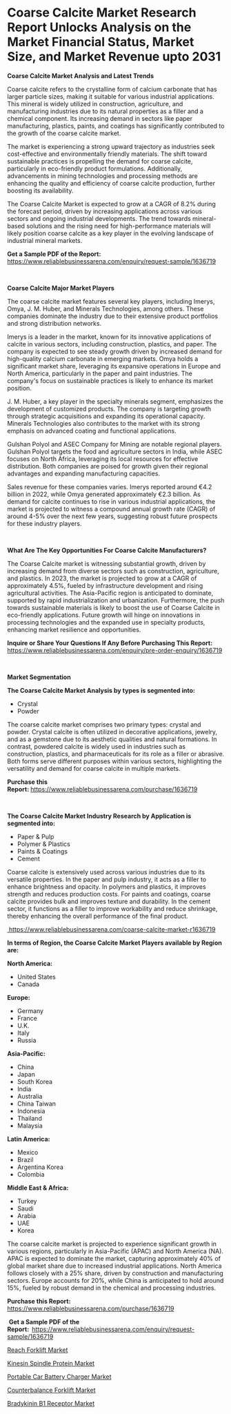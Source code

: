 <p><h1>Coarse Calcite Market Research Report Unlocks Analysis on the Market Financial Status, Market Size, and Market Revenue upto 2031</h1></p><p><strong>Coarse Calcite Market Analysis and Latest Trends</strong></p>
<p><p>Coarse calcite refers to the crystalline form of calcium carbonate that has larger particle sizes, making it suitable for various industrial applications. This mineral is widely utilized in construction, agriculture, and manufacturing industries due to its natural properties as a filler and a chemical component. Its increasing demand in sectors like paper manufacturing, plastics, paints, and coatings has significantly contributed to the growth of the coarse calcite market.</p><p>The market is experiencing a strong upward trajectory as industries seek cost-effective and environmentally friendly materials. The shift toward sustainable practices is propelling the demand for coarse calcite, particularly in eco-friendly product formulations. Additionally, advancements in mining technologies and processing methods are enhancing the quality and efficiency of coarse calcite production, further boosting its availability. </p><p>The Coarse Calcite Market is expected to grow at a CAGR of 8.2% during the forecast period, driven by increasing applications across various sectors and ongoing industrial developments. The trend towards mineral-based solutions and the rising need for high-performance materials will likely position coarse calcite as a key player in the evolving landscape of industrial mineral markets.</p></p>
<p><strong>Get a Sample PDF of the Report:&nbsp;</strong> <a href="https://www.reliablebusinessarena.com/enquiry/request-sample/1636719">https://www.reliablebusinessarena.com/enquiry/request-sample/1636719</a></p>
<p>&nbsp;</p>
<p><strong>Coarse Calcite Major Market Players</strong></p>
<p><p>The coarse calcite market features several key players, including Imerys, Omya, J. M. Huber, and Minerals Technologies, among others. These companies dominate the industry due to their extensive product portfolios and strong distribution networks.</p><p>Imerys is a leader in the market, known for its innovative applications of calcite in various sectors, including construction, plastics, and paper. The company is expected to see steady growth driven by increased demand for high-quality calcium carbonate in emerging markets. Omya holds a significant market share, leveraging its expansive operations in Europe and North America, particularly in the paper and paint industries. The company's focus on sustainable practices is likely to enhance its market position.</p><p>J. M. Huber, a key player in the specialty minerals segment, emphasizes the development of customized products. The company is targeting growth through strategic acquisitions and expanding its operational capacity. Minerals Technologies also contributes to the market with its strong emphasis on advanced coating and functional applications.</p><p>Gulshan Polyol and ASEC Company for Mining are notable regional players. Gulshan Polyol targets the food and agriculture sectors in India, while ASEC focuses on North Africa, leveraging its local resources for effective distribution. Both companies are poised for growth given their regional advantages and expanding manufacturing capacities.</p><p>Sales revenue for these companies varies. Imerys reported around €4.2 billion in 2022, while Omya generated approximately €2.3 billion. As demand for calcite continues to rise in various industrial applications, the market is projected to witness a compound annual growth rate (CAGR) of around 4-5% over the next few years, suggesting robust future prospects for these industry players.</p></p>
<p>&nbsp;</p>
<p><strong>What Are The Key Opportunities For Coarse Calcite Manufacturers?</strong></p>
<p><p>The Coarse Calcite market is witnessing substantial growth, driven by increasing demand from diverse sectors such as construction, agriculture, and plastics. In 2023, the market is projected to grow at a CAGR of approximately 4.5%, fueled by infrastructure development and rising agricultural activities. The Asia-Pacific region is anticipated to dominate, supported by rapid industrialization and urbanization. Furthermore, the push towards sustainable materials is likely to boost the use of Coarse Calcite in eco-friendly applications. Future growth will hinge on innovations in processing technologies and the expanded use in specialty products, enhancing market resilience and opportunities.</p></p>
<p><strong>Inquire or Share Your Questions If Any Before Purchasing This Report:</strong> <a href="https://www.reliablebusinessarena.com/enquiry/pre-order-enquiry/1636719">https://www.reliablebusinessarena.com/enquiry/pre-order-enquiry/1636719</a></p>
<p>&nbsp;</p>
<p><strong>Market Segmentation</strong></p>
<p><strong>The Coarse Calcite Market Analysis by types is segmented into:</strong></p>
<p><ul><li>Crystal</li><li>Powder</li></ul></p>
<p><p>The coarse calcite market comprises two primary types: crystal and powder. Crystal calcite is often utilized in decorative applications, jewelry, and as a gemstone due to its aesthetic qualities and natural formations. In contrast, powdered calcite is widely used in industries such as construction, plastics, and pharmaceuticals for its role as a filler or abrasive. Both forms serve different purposes within various sectors, highlighting the versatility and demand for coarse calcite in multiple markets.</p></p>
<p><strong>Purchase this Report:&nbsp;</strong><a href="https://www.reliablebusinessarena.com/purchase/1636719">https://www.reliablebusinessarena.com/purchase/1636719</a></p>
<p>&nbsp;</p>
<p><strong>The Coarse Calcite Market Industry Research by Application is segmented into:</strong></p>
<p><ul><li>Paper & Pulp</li><li>Polymer & Plastics</li><li>Paints & Coatings</li><li>Cement</li></ul></p>
<p><p>Coarse calcite is extensively used across various industries due to its versatile properties. In the paper and pulp industry, it acts as a filler to enhance brightness and opacity. In polymers and plastics, it improves strength and reduces production costs. For paints and coatings, coarse calcite provides bulk and improves texture and durability. In the cement sector, it functions as a filler to improve workability and reduce shrinkage, thereby enhancing the overall performance of the final product.</p></p>
<p><a href="https://www.reliablebusinessarena.com/coarse-calcite-market-r1636719">&nbsp;https://www.reliablebusinessarena.com/coarse-calcite-market-r1636719</a></p>
<p><strong>In terms of Region, the Coarse Calcite Market Players available by Region are:</strong></p>
<p>
    <p> <strong> North America: </strong>
        <ul>
            <li>United States</li>
            <li>Canada</li>
        </ul>
        </p> 
    <p> <strong> Europe: </strong>
        <ul>
            <li>Germany</li>
            <li>France</li>
            <li>U.K.</li>
            <li>Italy</li>
            <li>Russia</li>
        </ul>
        </p> 
    <p> <strong> Asia-Pacific: </strong>
        <ul>
            <li>China</li>
            <li>Japan</li>
            <li>South Korea</li>
            <li>India</li>
            <li>Australia</li>
            <li>China Taiwan</li>
            <li>Indonesia</li>
            <li>Thailand</li>
            <li>Malaysia</li>
        </ul>
        </p> 
    <p> <strong> Latin America: </strong>
        <ul>
            <li>Mexico</li>
            <li>Brazil</li>
            <li>Argentina Korea</li>
            <li>Colombia</li>
        </ul>
        </p> 
    <p> <strong> Middle East & Africa: </strong>
        <ul>
            <li>Turkey</li>
            <li>Saudi</li>
            <li>Arabia</li>
            <li>UAE</li>
            <li>Korea</li>
        </ul>
    </p>
    </p>
<p><p>The coarse calcite market is projected to experience significant growth in various regions, particularly in Asia-Pacific (APAC) and North America (NA). APAC is expected to dominate the market, capturing approximately 40% of global market share due to increased industrial applications. North America follows closely with a 25% share, driven by construction and manufacturing sectors. Europe accounts for 20%, while China is anticipated to hold around 15%, fueled by robust demand in the chemical and processing industries.</p></p>
<p><strong>Purchase this Report: </strong><a href="https://www.reliablebusinessarena.com/purchase/1636719">https://www.reliablebusinessarena.com/purchase/1636719</a></p>
<p>&nbsp;<strong>Get a Sample PDF of the Report:&nbsp;&nbsp;</strong><a href="https://www.reliablebusinessarena.com/enquiry/request-sample/1636719">https://www.reliablebusinessarena.com/enquiry/request-sample/1636719</a></p>
<p><strong></strong></p>
<p><p><a href="https://medium.com/@parvinkhatun77/a-comprehensive-look-at-product-type-stand-up-reach-forklift-sit-down-reach-forklift-and-980598a3f465?postPublishedType=repub">Reach Forklift Market</a></p><p><a href="https://www.linkedin.com/pulse/kinesin-spindle-protein-market-global-insights-sales-trends-qq2of?trackingId=Mux0SCs8R2ib3Q4s92cg%2FA%3D%3D">Kinesin Spindle Protein Market</a></p><p><a href="https://issuu.com/reportprime-2/docs/portable-car-battery-charger-market_aaccf63d56f876">Portable Car Battery Charger Market</a></p><p><a href="https://medium.com/@parvinkhatun77/counterbalance-forklift-market-share-size-trends-industry-analysis-report-by-application-2285873384fb?postPublishedType=repub">Counterbalance Forklift Market</a></p><p><a href="https://www.linkedin.com/pulse/bradykinin-b1-receptor-market-research-report-forecast-growth-kk7wf?trackingId=BGoegquoTF%2BwAjXQvcruow%3D%3D">Bradykinin B1 Receptor Market</a></p></p>